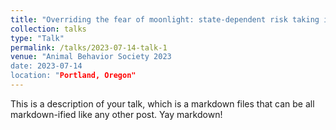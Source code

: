 ```yaml
---
title: "Overriding the fear of moonlight: state-dependent risk taking in electric sand knife fish"
collection: talks
type: "Talk"
permalink: /talks/2023-07-14-talk-1
venue: "Animal Behavior Society 2023
date: 2023-07-14
location: "Portland, Oregon"
---
```


This is a description of your talk, which is a markdown files that can be all markdown-ified like any other post. Yay markdown!
